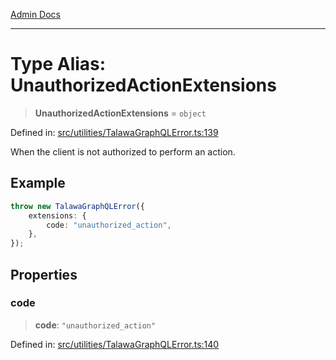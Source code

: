 [Admin Docs](/)

***

# Type Alias: UnauthorizedActionExtensions

> **UnauthorizedActionExtensions** = `object`

Defined in: [src/utilities/TalawaGraphQLError.ts:139](https://github.com/PurnenduMIshra129th/talawa-api/blob/6dd1cb0af1891b88aa61534ec8a6180536cd264f/src/utilities/TalawaGraphQLError.ts#L139)

When the client is not authorized to perform an action.

## Example

```ts
throw new TalawaGraphQLError({
	extensions: {
		code: "unauthorized_action",
	},
});
```

## Properties

### code

> **code**: `"unauthorized_action"`

Defined in: [src/utilities/TalawaGraphQLError.ts:140](https://github.com/PurnenduMIshra129th/talawa-api/blob/6dd1cb0af1891b88aa61534ec8a6180536cd264f/src/utilities/TalawaGraphQLError.ts#L140)
